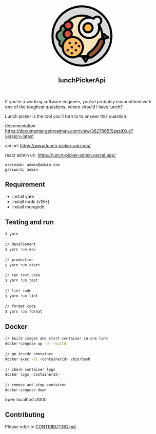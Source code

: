 <p align="center">
  <img width="200px" src="https://github.com/yeukfei02/lunchPickerApi/blob/master/readme-icon.png"><br/>
  <h2 align="center">lunchPickerApi</h2>
</p>

<p align="center">
  <a href="https://codecov.io/gh/yeukfei02/lunchPickerApi"><img src="https://codecov.io/gh/yeukfei02/lunchPickerApi/branch/master/graph/badge.svg" alt=""></a>
  <a href="https://discord.gg/YjcunjA"><img src="https://img.shields.io/discord/709269061879595018" alt=""></a>
</p>

If you’re a working software engineer, you’ve probably encountered with one of the toughest questions, where should I have lunch?

Lunch picker is the tool you’ll turn to to answer this question.

documentation: <https://documenter.getpostman.com/view/3827865/SzezdXuc?version=latest>

api url: <https://www.lunch-picker-api.com/>

react admin url: <https://lunch-picker-admin.vercel.app/>

```text
username: admin@admin.com
password: admin
```

## Requirement

- install yarn
- install node (v16+)
- install mongodb

## Testing and run

```zsh
$ yarn

// development
$ yarn run dev

// production
$ yarn run start

// run test case
$ yarn run test

// lint code
$ yarn run lint

// format code
$ yarn run format
```

## Docker

```zsh
// build images and start container in one line
docker-compose up -d --build

// go inside container
docker exec -it <containerId> /bin/bash

// check container logs
docker logs <containerId>

// remove and stop container
docker-compose down
```

open localhost:3000

## Contributing

Please refer to [CONTRIBUTING.md](https://github.com/yeukfei02/lunchPickerApi/blob/master/CONTRIBUTING.md)
